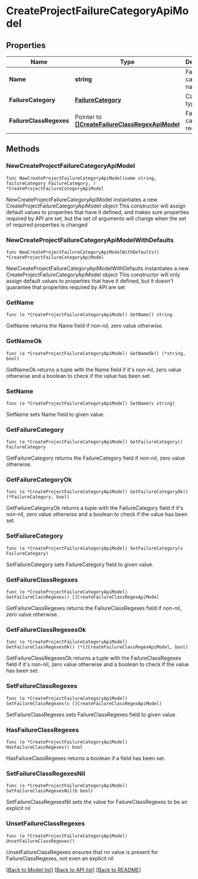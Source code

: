 # CreateProjectFailureCategoryApiModel

## Properties

Name | Type | Description | Notes
------------ | ------------- | ------------- | -------------
**Name** | **string** | Failure category name | 
**FailureCategory** | [**FailureCategory**](FailureCategory.md) | Category type | 
**FailureClassRegexes** | Pointer to [**[]CreateFailureClassRegexApiModel**](CreateFailureClassRegexApiModel.md) | Failure category regexes | [optional] 

## Methods

### NewCreateProjectFailureCategoryApiModel

`func NewCreateProjectFailureCategoryApiModel(name string, failureCategory FailureCategory, ) *CreateProjectFailureCategoryApiModel`

NewCreateProjectFailureCategoryApiModel instantiates a new CreateProjectFailureCategoryApiModel object
This constructor will assign default values to properties that have it defined,
and makes sure properties required by API are set, but the set of arguments
will change when the set of required properties is changed

### NewCreateProjectFailureCategoryApiModelWithDefaults

`func NewCreateProjectFailureCategoryApiModelWithDefaults() *CreateProjectFailureCategoryApiModel`

NewCreateProjectFailureCategoryApiModelWithDefaults instantiates a new CreateProjectFailureCategoryApiModel object
This constructor will only assign default values to properties that have it defined,
but it doesn't guarantee that properties required by API are set

### GetName

`func (o *CreateProjectFailureCategoryApiModel) GetName() string`

GetName returns the Name field if non-nil, zero value otherwise.

### GetNameOk

`func (o *CreateProjectFailureCategoryApiModel) GetNameOk() (*string, bool)`

GetNameOk returns a tuple with the Name field if it's non-nil, zero value otherwise
and a boolean to check if the value has been set.

### SetName

`func (o *CreateProjectFailureCategoryApiModel) SetName(v string)`

SetName sets Name field to given value.


### GetFailureCategory

`func (o *CreateProjectFailureCategoryApiModel) GetFailureCategory() FailureCategory`

GetFailureCategory returns the FailureCategory field if non-nil, zero value otherwise.

### GetFailureCategoryOk

`func (o *CreateProjectFailureCategoryApiModel) GetFailureCategoryOk() (*FailureCategory, bool)`

GetFailureCategoryOk returns a tuple with the FailureCategory field if it's non-nil, zero value otherwise
and a boolean to check if the value has been set.

### SetFailureCategory

`func (o *CreateProjectFailureCategoryApiModel) SetFailureCategory(v FailureCategory)`

SetFailureCategory sets FailureCategory field to given value.


### GetFailureClassRegexes

`func (o *CreateProjectFailureCategoryApiModel) GetFailureClassRegexes() []CreateFailureClassRegexApiModel`

GetFailureClassRegexes returns the FailureClassRegexes field if non-nil, zero value otherwise.

### GetFailureClassRegexesOk

`func (o *CreateProjectFailureCategoryApiModel) GetFailureClassRegexesOk() (*[]CreateFailureClassRegexApiModel, bool)`

GetFailureClassRegexesOk returns a tuple with the FailureClassRegexes field if it's non-nil, zero value otherwise
and a boolean to check if the value has been set.

### SetFailureClassRegexes

`func (o *CreateProjectFailureCategoryApiModel) SetFailureClassRegexes(v []CreateFailureClassRegexApiModel)`

SetFailureClassRegexes sets FailureClassRegexes field to given value.

### HasFailureClassRegexes

`func (o *CreateProjectFailureCategoryApiModel) HasFailureClassRegexes() bool`

HasFailureClassRegexes returns a boolean if a field has been set.

### SetFailureClassRegexesNil

`func (o *CreateProjectFailureCategoryApiModel) SetFailureClassRegexesNil(b bool)`

 SetFailureClassRegexesNil sets the value for FailureClassRegexes to be an explicit nil

### UnsetFailureClassRegexes
`func (o *CreateProjectFailureCategoryApiModel) UnsetFailureClassRegexes()`

UnsetFailureClassRegexes ensures that no value is present for FailureClassRegexes, not even an explicit nil

[[Back to Model list]](../README.md#documentation-for-models) [[Back to API list]](../README.md#documentation-for-api-endpoints) [[Back to README]](../README.md)


